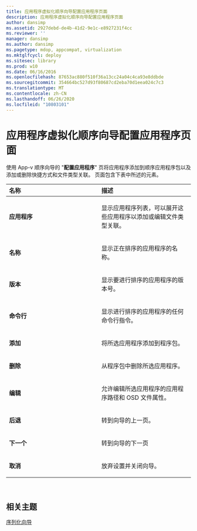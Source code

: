 ```yaml
---
title: 应用程序虚拟化顺序向导配置应用程序页面
description: 应用程序虚拟化顺序向导配置应用程序页面
author: dansimp
ms.assetid: 2927debd-de4b-41d2-9e1c-e8927231f4cc
ms.reviewer: ''
manager: dansimp
ms.author: dansimp
ms.pagetype: mdop, appcompat, virtualization
ms.mktglfcycl: deploy
ms.sitesec: library
ms.prod: w10
ms.date: 06/16/2016
ms.openlocfilehash: 87653ac880f510f36a13cc24a04c4ca93e8ddbde
ms.sourcegitcommit: 354664bc527d93f80687cd2eba70d1eea024c7c3
ms.translationtype: MT
ms.contentlocale: zh-CN
ms.lasthandoff: 06/26/2020
ms.locfileid: "10803101"
---
```

# 应用程序虚拟化顺序向导配置应用程序页面


使用 App-v 顺序向导的 "**配置应用程序**" 页将应用程序添加到顺序应用程序包以及添加或删除快捷方式和文件类型关联。 页面包含下表中所述的元素。

<table>
<colgroup>
<col width="50%" />
<col width="50%" />
</colgroup>
<thead>
<tr class="header">
<th align="left">名称</th>
<th align="left">描述</th>
</tr>
</thead>
<tbody>
<tr class="odd">
<td align="left"><p><strong>应用程序</strong></p></td>
<td align="left"><p>显示应用程序列表，可以展开这些应用程序以添加或编辑文件类型关联。</p></td>
</tr>
<tr class="even">
<td align="left"><p><strong>名称</strong></p></td>
<td align="left"><p>显示正在排序的应用程序的名称。</p></td>
</tr>
<tr class="odd">
<td align="left"><p><strong>版本</strong></p></td>
<td align="left"><p>显示要进行排序的应用程序的版本号。</p></td>
</tr>
<tr class="even">
<td align="left"><p><strong>命令行</strong></p></td>
<td align="left"><p>显示进行排序的应用程序的任何命令行指令。</p></td>
</tr>
<tr class="odd">
<td align="left"><p><strong>添加</strong></p></td>
<td align="left"><p>将所选应用程序添加到程序包。</p></td>
</tr>
<tr class="even">
<td align="left"><p><strong>删除</strong></p></td>
<td align="left"><p>从程序包中删除所选应用程序。</p></td>
</tr>
<tr class="odd">
<td align="left"><p><strong>编辑</strong></p></td>
<td align="left"><p>允许编辑所选应用程序的应用程序路径和 OSD 文件属性。</p></td>
</tr>
<tr class="even">
<td align="left"><p><strong>后退</strong></p></td>
<td align="left"><p>转到向导的上一页。</p></td>
</tr>
<tr class="odd">
<td align="left"><p><strong>下一个</strong></p></td>
<td align="left"><p>转到向导的下一页</p></td>
</tr>
<tr class="even">
<td align="left"><p><strong>取消</strong></p></td>
<td align="left"><p>放弃设置并关闭向导。</p></td>
</tr>
</tbody>
</table>

 

## 相关主题


[序列化向导](sequencing-wizard.md)

 

 





